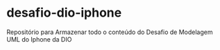# desafio-dio-iphone
Repositório para Armazenar todo o conteúdo do Desafio de Modelagem UML do Iphone da DIO

